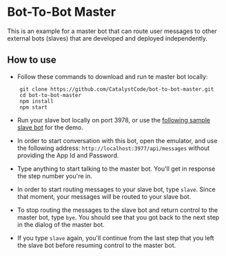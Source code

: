 # Bot-To-Bot Master

This is an example for a master bot that can route user messages to other external bots (slaves) that are developed and deployed independently.

## How to use

* Follow these commands to download and run te master bot locally:

```
	git clone https://github.com/CatalystCode/bot-to-bot-master.git
	cd bot-to-bot-master
	npm install
	npm start
```

* Run your slave bot locally on port 3978, or use the [following sample slave bot](https://github.com/CatalystCode/bot-to-bot-sub) for the demo.

* In order to start conversation with this bot, open the emulator, and use the following address: `http://localhost:3977/api/messages` without providing the App Id and Password.

* Type anything to start talking to the master bot. You'll get in response the step number you're in.

* In order to start routing messages to your slave bot, type `slave`. Since that moment, your messages will be routed to your slave bot. 

* To stop routing the messages to the slave bot and return control to the master bot, type `bye`. You should see that you got back to the next step in the dialog of the master bot.

* If you type `slave` again, you'll continue from the last step that you left the slave bot before resuming control to the master bot.







